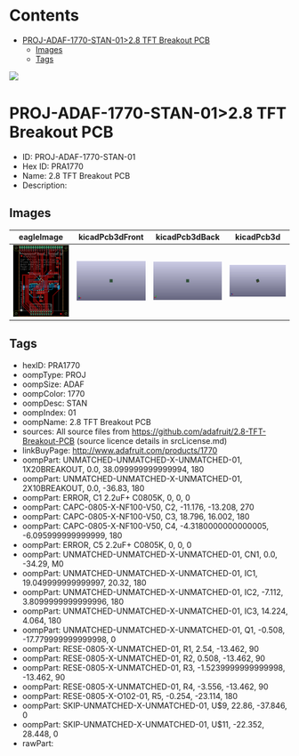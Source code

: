 



Contents
========

* [PROJ-ADAF-1770-STAN-01>2.8 TFT Breakout PCB](#proj-adaf-1770-stan-0128-tft-breakout-pcb)
	* [Images](#images)
	* [Tags](#tags)
  
![][im]
# PROJ-ADAF-1770-STAN-01>2.8 TFT Breakout PCB

- ID: PROJ-ADAF-1770-STAN-01
- Hex ID: PRA1770
- Name: 2.8 TFT Breakout PCB
- Description: 

## Images
  
  

|eagleImage|kicadPcb3dFront|kicadPcb3dBack|kicadPcb3d|
| :---: | :---: | :---: | :---: |
|[![eagleImage](eagleImage_140.png)](eagleImage_600.png)|[![kicadPcb3dFront](kicadPcb3dFront_140.png)](kicadPcb3dFront_600.png)|[![kicadPcb3dBack](kicadPcb3dBack_140.png)](kicadPcb3dBack_600.png)|[![kicadPcb3d](kicadPcb3d_140.png)](kicadPcb3d_600.png)|

## Tags

- hexID: PRA1770
- oompType: PROJ
- oompSize: ADAF
- oompColor: 1770
- oompDesc: STAN
- oompIndex: 01
- oompName: 2.8 TFT Breakout PCB
- sources: All source files from https://github.com/adafruit/2.8-TFT-Breakout-PCB (source licence details in srcLicense.md)
- linkBuyPage: http://www.adafruit.com/products/1770
- oompPart: UNMATCHED-UNMATCHED-X-UNMATCHED-01, 1X20BREAKOUT, 0.0, 38.099999999999994, 180
- oompPart: UNMATCHED-UNMATCHED-X-UNMATCHED-01, 2X10BREAKOUT, 0.0, -36.83, 180
- oompPart: ERROR, C1 2.2uF+ C0805K, 0, 0, 0
- oompPart: CAPC-0805-X-NF100-V50, C2, -11.176, -13.208, 270
- oompPart: CAPC-0805-X-NF100-V50, C3, 18.796, 16.002, 180
- oompPart: CAPC-0805-X-NF100-V50, C4, -4.3180000000000005, -6.095999999999999, 180
- oompPart: ERROR, C5 2.2uF+ C0805K, 0, 0, 0
- oompPart: UNMATCHED-UNMATCHED-X-UNMATCHED-01, CN1, 0.0, -34.29, M0
- oompPart: UNMATCHED-UNMATCHED-X-UNMATCHED-01, IC1, 19.049999999999997, 20.32, 180
- oompPart: UNMATCHED-UNMATCHED-X-UNMATCHED-01, IC2, -7.112, 3.8099999999999996, 180
- oompPart: UNMATCHED-UNMATCHED-X-UNMATCHED-01, IC3, 14.224, 4.064, 180
- oompPart: UNMATCHED-UNMATCHED-X-UNMATCHED-01, Q1, -0.508, -17.779999999999998, 0
- oompPart: RESE-0805-X-UNMATCHED-01, R1, 2.54, -13.462, 90
- oompPart: RESE-0805-X-UNMATCHED-01, R2, 0.508, -13.462, 90
- oompPart: RESE-0805-X-UNMATCHED-01, R3, -1.5239999999999998, -13.462, 90
- oompPart: RESE-0805-X-UNMATCHED-01, R4, -3.556, -13.462, 90
- oompPart: RESE-0805-X-O102-01, R5, -0.254, -23.114, 180
- oompPart: SKIP-UNMATCHED-X-UNMATCHED-01, U$9, 22.86, -37.846, 0
- oompPart: SKIP-UNMATCHED-X-UNMATCHED-01, U$11, -22.352, 28.448, 0
- rawPart: 



[im]: kicadPcb3d_450.png
